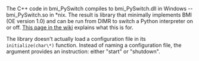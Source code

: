 The C++ code in bmi_PySwitch compiles to bmi_PySwitch.dll in Windows -- bmi_PySwitch.so in \*nix.
The result is library that minimally implements BMI (OE version 1.0) and can be run from DIMR to switch a Python interpreter on or off.
[This page in the wiki](https://github.com/niwa/interoperable_land_water_models/wiki/Wrapping-Python-Models-for-Running-in-DIMR) explains what this is for.

The library doesn't actually load a configuration file in its `initialize(char\*)` function. Instead of naming a configuration file, 
the argument provides an instruction: either "start" or "shutdown".
